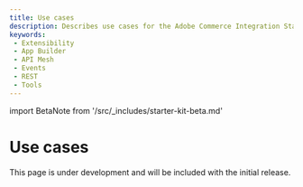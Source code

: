 ```yaml
---
title: Use cases
description: Describes use cases for the Adobe Commerce Integration Starter Kit.
keywords:
 - Extensibility
 - App Builder
 - API Mesh
 - Events
 - REST
 - Tools
---
```


import BetaNote from '/src/_includes/starter-kit-beta.md'

<BetaNote />

# Use cases

This page is under development and will be included with the initial release.
